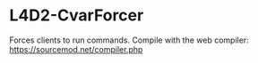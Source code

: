 # L4D2-CvarForcer
Forces clients to run commands. Compile with the web compiler: https://sourcemod.net/compiler.php
